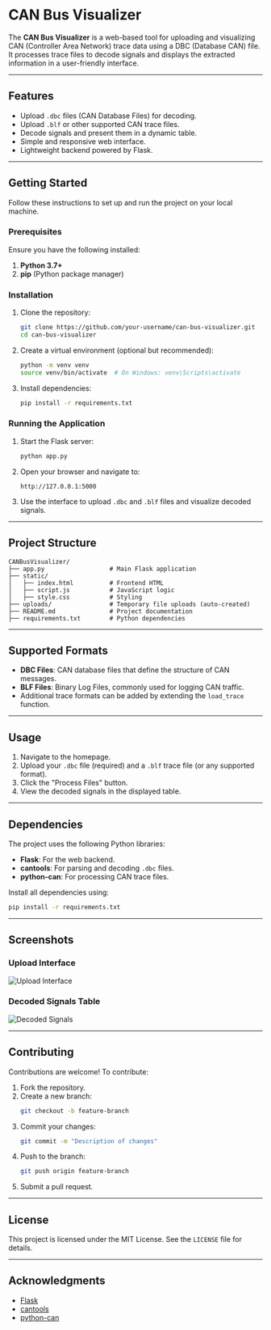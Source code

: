 
# **CAN Bus Visualizer**

The **CAN Bus Visualizer** is a web-based tool for uploading and visualizing CAN (Controller Area Network) trace data using a DBC (Database CAN) file. It processes trace files to decode signals and displays the extracted information in a user-friendly interface.

---

## **Features**

- Upload `.dbc` files (CAN Database Files) for decoding.
- Upload `.blf` or other supported CAN trace files.
- Decode signals and present them in a dynamic table.
- Simple and responsive web interface.
- Lightweight backend powered by Flask.

---

## **Getting Started**

Follow these instructions to set up and run the project on your local machine.

### **Prerequisites**

Ensure you have the following installed:

1. **Python 3.7+**
2. **pip** (Python package manager)

### **Installation**

1. Clone the repository:
   ```bash
   git clone https://github.com/your-username/can-bus-visualizer.git
   cd can-bus-visualizer
   ```

2. Create a virtual environment (optional but recommended):
   ```bash
   python -m venv venv
   source venv/bin/activate  # On Windows: venv\Scripts\activate
   ```

3. Install dependencies:
   ```bash
   pip install -r requirements.txt
   ```

### **Running the Application**

1. Start the Flask server:
   ```bash
   python app.py
   ```

2. Open your browser and navigate to:
   ```
   http://127.0.0.1:5000
   ```

3. Use the interface to upload `.dbc` and `.blf` files and visualize decoded signals.

---

## **Project Structure**

```plaintext
CANBusVisualizer/
├── app.py                  # Main Flask application
├── static/
│   ├── index.html          # Frontend HTML
│   ├── script.js           # JavaScript logic
│   ├── style.css           # Styling
├── uploads/                # Temporary file uploads (auto-created)
├── README.md               # Project documentation
├── requirements.txt        # Python dependencies
```

---

## **Supported Formats**

- **DBC Files**: CAN database files that define the structure of CAN messages.
- **BLF Files**: Binary Log Files, commonly used for logging CAN traffic.
- Additional trace formats can be added by extending the `load_trace` function.

---

## **Usage**

1. Navigate to the homepage.
2. Upload your `.dbc` file (required) and a `.blf` trace file (or any supported format).
3. Click the "Process Files" button.
4. View the decoded signals in the displayed table.

---

## **Dependencies**

The project uses the following Python libraries:

- **Flask**: For the web backend.
- **cantools**: For parsing and decoding `.dbc` files.
- **python-can**: For processing CAN trace files.

Install all dependencies using:
```bash
pip install -r requirements.txt
```

---

## **Screenshots**

### **Upload Interface**
![Upload Interface](https://via.placeholder.com/800x400?text=Screenshot+of+Upload+Interface)

### **Decoded Signals Table**
![Decoded Signals](https://via.placeholder.com/800x400?text=Screenshot+of+Decoded+Signals+Table)

---

## **Contributing**

Contributions are welcome! To contribute:

1. Fork the repository.
2. Create a new branch:
   ```bash
   git checkout -b feature-branch
   ```
3. Commit your changes:
   ```bash
   git commit -m "Description of changes"
   ```
4. Push to the branch:
   ```bash
   git push origin feature-branch
   ```
5. Submit a pull request.

---

## **License**

This project is licensed under the MIT License. See the `LICENSE` file for details.

---

## **Acknowledgments**

- [Flask](https://flask.palletsprojects.com/)
- [cantools](https://cantools.readthedocs.io/)
- [python-can](https://python-can.readthedocs.io/)
